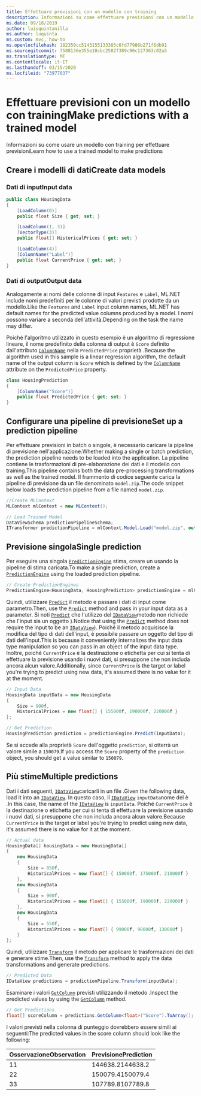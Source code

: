 ```yaml
---
title: Effettuare previsioni con un modello con training
description: Informazioni su come effettuare previsioni con un modello con training
ms.date: 09/18/2019
author: luisquintanilla
ms.author: luquinta
ms.custom: mvc, how-to
ms.openlocfilehash: 182350cc5143155133385c6fd77986b271f6db91
ms.sourcegitcommit: 7588136e355e10cbc2582f389c90c127363c02a5
ms.translationtype: MT
ms.contentlocale: it-IT
ms.lasthandoff: 03/15/2020
ms.locfileid: "73977037"
---
```

# <a name="make-predictions-with-a-trained-model"></a><span data-ttu-id="7f74b-103">Effettuare previsioni con un modello con training</span><span class="sxs-lookup"><span data-stu-id="7f74b-103">Make predictions with a trained model</span></span>

<span data-ttu-id="7f74b-104">Informazioni su come usare un modello con training per effettuare previsioni</span><span class="sxs-lookup"><span data-stu-id="7f74b-104">Learn how to use a trained model to make predictions</span></span>

## <a name="create-data-models"></a><span data-ttu-id="7f74b-105">Creare i modelli di dati</span><span class="sxs-lookup"><span data-stu-id="7f74b-105">Create data models</span></span>

### <a name="input-data"></a><span data-ttu-id="7f74b-106">Dati di input</span><span class="sxs-lookup"><span data-stu-id="7f74b-106">Input data</span></span>

```csharp
public class HousingData
{
    [LoadColumn(0)]
    public float Size { get; set; }

    [LoadColumn(1, 3)]
    [VectorType(3)]
    public float[] HistoricalPrices { get; set; }

    [LoadColumn(4)]
    [ColumnName("Label")]
    public float CurrentPrice { get; set; }
}
```

### <a name="output-data"></a><span data-ttu-id="7f74b-107">Dati di output</span><span class="sxs-lookup"><span data-stu-id="7f74b-107">Output data</span></span>

<span data-ttu-id="7f74b-108">Analogamente ai nomi delle colonne di input `Features` e `Label`, ML.NET include nomi predefiniti per le colonne di valori previsti prodotte da un modello.</span><span class="sxs-lookup"><span data-stu-id="7f74b-108">Like the `Features` and `Label` input column names, ML.NET has default names for the predicted value columns produced by a model.</span></span> <span data-ttu-id="7f74b-109">I nomi possono variare a seconda dell'attività.</span><span class="sxs-lookup"><span data-stu-id="7f74b-109">Depending on the task the name may differ.</span></span>

<span data-ttu-id="7f74b-110">Poiché l'algoritmo utilizzato in questo esempio è un algoritmo di regressione lineare, il nome predefinito della colonna di output è `Score` definito dall'attributo [`ColumnName`](xref:Microsoft.ML.Data.ColumnNameAttribute) nella `PredictedPrice` proprietà .</span><span class="sxs-lookup"><span data-stu-id="7f74b-110">Because the algorithm used in this sample is a linear regression algorithm, the default name of the output column is `Score` which is defined by the [`ColumnName`](xref:Microsoft.ML.Data.ColumnNameAttribute) attribute on the `PredictedPrice` property.</span></span>

```csharp
class HousingPrediction
{
    [ColumnName("Score")]
    public float PredictedPrice { get; set; }
}
```

## <a name="set-up-a-prediction-pipeline"></a><span data-ttu-id="7f74b-111">Configurare una pipeline di previsione</span><span class="sxs-lookup"><span data-stu-id="7f74b-111">Set up a prediction pipeline</span></span>

<span data-ttu-id="7f74b-112">Per effettuare previsioni in batch o singole, è necessario caricare la pipeline di previsione nell'applicazione.</span><span class="sxs-lookup"><span data-stu-id="7f74b-112">Whether making a single or batch prediction, the prediction pipeline needs to be loaded into the application.</span></span> <span data-ttu-id="7f74b-113">La pipeline contiene le trasformazioni di pre-elaborazione dei dati e il modello con training.</span><span class="sxs-lookup"><span data-stu-id="7f74b-113">This pipeline contains both the data pre-processing transformations as well as the trained model.</span></span> <span data-ttu-id="7f74b-114">Il frammento di codice seguente carica la pipeline di previsione da un file denominato `model.zip`.</span><span class="sxs-lookup"><span data-stu-id="7f74b-114">The code snippet below loads the prediction pipeline from a file named `model.zip`.</span></span>

```csharp
//Create MLContext
MLContext mlContext = new MLContext();

// Load Trained Model
DataViewSchema predictionPipelineSchema;
ITransformer predictionPipeline = mlContext.Model.Load("model.zip", out predictionPipelineSchema);
```

## <a name="single-prediction"></a><span data-ttu-id="7f74b-115">Previsione singola</span><span class="sxs-lookup"><span data-stu-id="7f74b-115">Single prediction</span></span>

<span data-ttu-id="7f74b-116">Per eseguire una singola [`PredictionEngine`](xref:Microsoft.ML.PredictionEngine%602) stima, creare un usando la pipeline di stima caricata.</span><span class="sxs-lookup"><span data-stu-id="7f74b-116">To make a single prediction, create a [`PredictionEngine`](xref:Microsoft.ML.PredictionEngine%602) using the loaded prediction pipeline.</span></span>

```csharp
// Create PredictionEngines
PredictionEngine<HousingData, HousingPrediction> predictionEngine = mlContext.Model.CreatePredictionEngine<HousingData, HousingPrediction>(predictionPipeline);
```

<span data-ttu-id="7f74b-117">Quindi, utilizzare [`Predict`](xref:Microsoft.ML.PredictionEngineBase%602.Predict*) il metodo e passare i dati di input come parametro.</span><span class="sxs-lookup"><span data-stu-id="7f74b-117">Then, use the [`Predict`](xref:Microsoft.ML.PredictionEngineBase%602.Predict*) method and pass in your input data as a parameter.</span></span> <span data-ttu-id="7f74b-118">Si noti [`Predict`](xref:Microsoft.ML.PredictionEngineBase%602.Predict*) che l'utilizzo del [`IDataView`](xref:Microsoft.ML.IDataView)metodo non richiede che l'input sia un oggetto ).</span><span class="sxs-lookup"><span data-stu-id="7f74b-118">Notice that using the [`Predict`](xref:Microsoft.ML.PredictionEngineBase%602.Predict*) method does not require the input to be an [`IDataView`](xref:Microsoft.ML.IDataView)).</span></span> <span data-ttu-id="7f74b-119">Poiché il metodo acquisisce la modifica del tipo di dati dell'input, è possibile passare un oggetto del tipo di dati dell'input.</span><span class="sxs-lookup"><span data-stu-id="7f74b-119">This is because it conveniently internalizes the input data type manipulation so you can pass in an object of the input data type.</span></span> <span data-ttu-id="7f74b-120">Inoltre, poiché `CurrentPrice` è la destinazione o etichetta per cui si tenta di effettuare la previsione usando i nuovi dati, si presuppone che non includa ancora alcun valore.</span><span class="sxs-lookup"><span data-stu-id="7f74b-120">Additionally, since `CurrentPrice` is the target or label you're trying to predict using new data, it's assumed there is no value for it at the moment.</span></span>

```csharp
// Input Data
HousingData inputData = new HousingData
{
    Size = 900f,
    HistoricalPrices = new float[] { 155000f, 190000f, 220000f }
};

// Get Prediction
HousingPrediction prediction = predictionEngine.Predict(inputData);
```

<span data-ttu-id="7f74b-121">Se si accede alla proprietà `Score` dell'oggetto `prediction`, si otterrà un valore simile a `150079`.</span><span class="sxs-lookup"><span data-stu-id="7f74b-121">If you access the `Score` property of the `prediction` object, you should get a value similar to `150079`.</span></span>

## <a name="multiple-predictions"></a><span data-ttu-id="7f74b-122">Più stime</span><span class="sxs-lookup"><span data-stu-id="7f74b-122">Multiple predictions</span></span>

<span data-ttu-id="7f74b-123">Dati i dati seguenti, [`IDataView`](xref:Microsoft.ML.IDataView)caricarli in un file .</span><span class="sxs-lookup"><span data-stu-id="7f74b-123">Given the following data, load it into an [`IDataView`](xref:Microsoft.ML.IDataView).</span></span> <span data-ttu-id="7f74b-124">In questo caso, il [`IDataView`](xref:Microsoft.ML.IDataView) `inputData`nome del è .</span><span class="sxs-lookup"><span data-stu-id="7f74b-124">In this case, the name of the [`IDataView`](xref:Microsoft.ML.IDataView) is `inputData`.</span></span> <span data-ttu-id="7f74b-125">Poiché `CurrentPrice` è la destinazione o etichetta per cui si tenta di effettuare la previsione usando i nuovi dati, si presuppone che non includa ancora alcun valore.</span><span class="sxs-lookup"><span data-stu-id="7f74b-125">Because `CurrentPrice` is the target or label you're trying to predict using new data, it's assumed there is no value for it at the moment.</span></span>

```csharp
// Actual data
HousingData[] housingData = new HousingData[]
{
    new HousingData
    {
        Size = 850f,
        HistoricalPrices = new float[] { 150000f, 175000f, 210000f }
    },
    new HousingData
    {
        Size = 900f,
        HistoricalPrices = new float[] { 155000f, 190000f, 220000f }
    },
    new HousingData
    {
        Size = 550f,
        HistoricalPrices = new float[] { 99000f, 98000f, 130000f }
    }
};
```

<span data-ttu-id="7f74b-126">Quindi, utilizzare [`Transform`](xref:Microsoft.ML.ITransformer.Transform*) il metodo per applicare le trasformazioni dei dati e generare stime.</span><span class="sxs-lookup"><span data-stu-id="7f74b-126">Then, use the [`Transform`](xref:Microsoft.ML.ITransformer.Transform*) method to apply the data transformations and generate predictions.</span></span>

```csharp
// Predicted Data
IDataView predictions = predictionPipeline.Transform(inputData);
```

<span data-ttu-id="7f74b-127">Esaminare i valori [`GetColumn`](xref:Microsoft.ML.Data.ColumnCursorExtensions.GetColumn*) previsti utilizzando il metodo .</span><span class="sxs-lookup"><span data-stu-id="7f74b-127">Inspect the predicted values by using the [`GetColumn`](xref:Microsoft.ML.Data.ColumnCursorExtensions.GetColumn*) method.</span></span>

```csharp
// Get Predictions
float[] scoreColumn = predictions.GetColumn<float>("Score").ToArray();
```

<span data-ttu-id="7f74b-128">I valori previsti nella colonna di punteggio dovrebbero essere simili ai seguenti:</span><span class="sxs-lookup"><span data-stu-id="7f74b-128">The predicted values in the score column should look like the following:</span></span>

| <span data-ttu-id="7f74b-129">Osservazione</span><span class="sxs-lookup"><span data-stu-id="7f74b-129">Observation</span></span> | <span data-ttu-id="7f74b-130">Previsione</span><span class="sxs-lookup"><span data-stu-id="7f74b-130">Prediction</span></span> |
|---|---|
| <span data-ttu-id="7f74b-131">1</span><span class="sxs-lookup"><span data-stu-id="7f74b-131">1</span></span> | <span data-ttu-id="7f74b-132">144638.2</span><span class="sxs-lookup"><span data-stu-id="7f74b-132">144638.2</span></span> |
| <span data-ttu-id="7f74b-133">2</span><span class="sxs-lookup"><span data-stu-id="7f74b-133">2</span></span> | <span data-ttu-id="7f74b-134">150079.4</span><span class="sxs-lookup"><span data-stu-id="7f74b-134">150079.4</span></span> |
| <span data-ttu-id="7f74b-135">3</span><span class="sxs-lookup"><span data-stu-id="7f74b-135">3</span></span> | <span data-ttu-id="7f74b-136">107789.8</span><span class="sxs-lookup"><span data-stu-id="7f74b-136">107789.8</span></span> |
